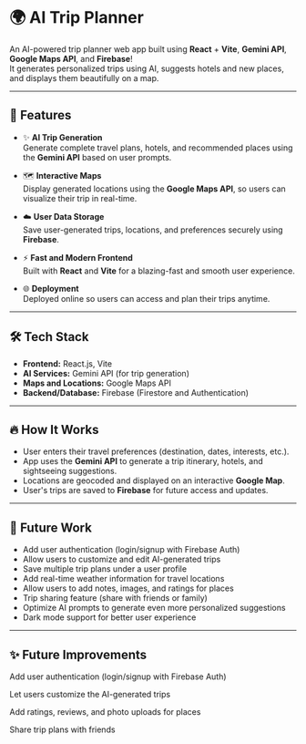 # 🌍 AI Trip Planner

An AI-powered trip planner web app built using **React** + **Vite**, **Gemini API**, **Google Maps API**, and **Firebase**!  
It generates personalized trips using AI, suggests hotels and new places, and displays them beautifully on a map.

---

## 🚀 Features

- ✨ **AI Trip Generation**  
  Generate complete travel plans, hotels, and recommended places using the **Gemini API** based on user prompts.

- 🗺️ **Interactive Maps**  
  Display generated locations using the **Google Maps API**, so users can visualize their trip in real-time.

- ☁️ **User Data Storage**  
  Save user-generated trips, locations, and preferences securely using **Firebase**.

- ⚡ **Fast and Modern Frontend**  
  Built with **React** and **Vite** for a blazing-fast and smooth user experience.

- 🌐 **Deployment**  
  Deployed online so users can access and plan their trips anytime.

---

## 🛠️ Tech Stack

- **Frontend:** React.js, Vite
- **AI Services:** Gemini API (for trip generation)
- **Maps and Locations:** Google Maps API
- **Backend/Database:** Firebase (Firestore and Authentication)

---

## 🔥 How It Works

- User enters their travel preferences (destination, dates, interests, etc.).
- App uses the **Gemini API** to generate a trip itinerary, hotels, and sightseeing suggestions.
- Locations are geocoded and displayed on an interactive **Google Map**.
- User's trips are saved to **Firebase** for future access and updates.

---

## 🌟 Future Work

- Add user authentication (login/signup with Firebase Auth)
- Allow users to customize and edit AI-generated trips
- Save multiple trip plans under a user profile
- Add real-time weather information for travel locations
- Allow users to add notes, images, and ratings for places
- Trip sharing feature (share with friends or family)
- Optimize AI prompts to generate even more personalized suggestions
- Dark mode support for better user experience

---
## ✨ Future Improvements
Add user authentication (login/signup with Firebase Auth)

Let users customize the AI-generated trips

Add ratings, reviews, and photo uploads for places

Share trip plans with friends
